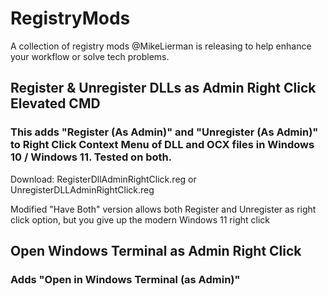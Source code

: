 # RegistryMods
A collection of registry mods @MikeLierman is releasing to help enhance your workflow or solve tech problems.

## Register & Unregister DLLs as Admin Right Click Elevated CMD
### This adds "Register (As Admin)" and "Unregister (As Admin)" to Right Click Context Menu of DLL and OCX files in Windows 10 / Windows 11. Tested on both.
Download: RegisterDllAdminRightClick.reg or UnregisterDLLAdminRightClick.reg

Modified "Have Both" version allows both Register and Unregister as right click option, but you give up the modern Windows 11 right click

## Open Windows Terminal as Admin Right Click
### Adds "Open in Windows Terminal (as Admin)"
